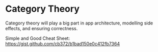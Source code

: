 # Category Theory

Category theory will play a big part in app architecture, modelling side effects, and ensuring correctness.

Simple and Good Cheat Sheet: https://gist.github.com/cb372/b1bad150e0c412fb7364